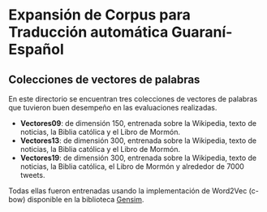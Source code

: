 # Expansión de Corpus para Traducción automática Guaraní-Español
## Colecciones de vectores de palabras

En este directorio se encuentran tres colecciones de vectores de palabras que tuvieron buen desempeño en las evaluaciones realizadas.

- **Vectores09**: de dimensión 150, entrenada sobre la Wikipedia, texto de noticias, la Biblia católica y el Libro de Mormón.
- **Vectores13**: de dimensión 300, entrenada sobre la Wikipedia, texto de noticias, la Biblia católica y el Libro de Mormón.
- **Vectores19**: de dimensión 300, entrenada sobre la Wikipedia, texto de noticias, la Biblia católica, el Libro de Mormón y alrededor de 7000 tweets.

Todas ellas fueron entrenadas usando la implementación de Word2Vec (c-bow) disponible en la biblioteca [Gensim](https://radimrehurek.com/gensim/models/word2vec.html).
